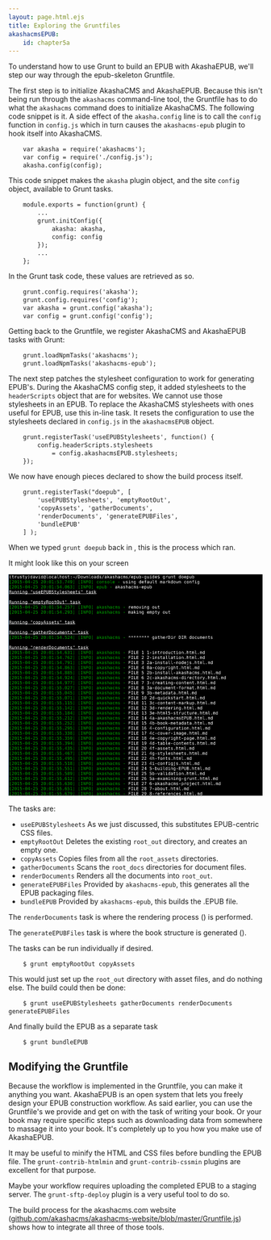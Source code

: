 ```yaml
---
layout: page.html.ejs
title: Exploring the Gruntfiles
akashacmsEPUB:
    id: chapter5a
---
```


To understand how to use Grunt to build an EPUB with AkashaEPUB, we'll step our way through the epub-skeleton Gruntfile.

The first step is to initialize AkashaCMS and AkashaEPUB.  Because this isn't being run through the `akashacms` command-line tool, the Gruntfile has to do what the `akashacms` command does to initialize AkashaCMS.  The following code snippet is it.  A side effect of the `akasha.config` line is to call the `config` function in `config.js` which in turn causes the `akashacms-epub` plugin to hook itself into AkashaCMS.  

```
    var akasha = require('akashacms');
    var config = require('./config.js');
    akasha.config(config);
```

This code snippet makes the `akasha` plugin object, and the site `config` object, available to Grunt tasks.

```
    module.exports = function(grunt) {
        ...
        grunt.initConfig({
            akasha: akasha,
            config: config
        });
        ...
    };
```

In the Grunt task code, these values are retrieved as so.  

```
    grunt.config.requires('akasha');
    grunt.config.requires('config');
    var akasha = grunt.config('akasha');
    var config = grunt.config('config');
```

Getting back to the Gruntfile, we register AkashaCMS and AkashaEPUB tasks with Grunt:

```
    grunt.loadNpmTasks('akashacms');
    grunt.loadNpmTasks('akashacms-epub');
```

The next step patches the stylesheet configuration to work for generating EPUB's.  During the AkashaCMS config step, it added stylesheets to the `headerScripts` object that are for websites.  We cannot use those stylesheets in an EPUB.  To replace the AkashaCMS stylesheets with ones useful for EPUB, use this in-line task.  It resets the configuration to use the stylesheets declared in `config.js` in the `akashacmsEPUB` object.

```
    grunt.registerTask('useEPUBStylesheets', function() {
        config.headerScripts.stylesheets
            = config.akashacmsEPUB.stylesheets;
    });
```

We now have enough pieces declared to show the build process itself.

```
    grunt.registerTask("doepub", [
        'useEPUBStylesheets', 'emptyRootOut',
        'copyAssets', 'gatherDocuments',
        'renderDocuments', 'generateEPUBFiles',
        'bundleEPUB'
    ] );
```

When we typed `grunt doepub` back in <a href="2-installation.html"></a>, this is the process which ran.

It might look like this on your screen

<img src="images/akasha-epub-in-action.png"/>

The tasks are:

* `useEPUBStylesheets` As we just discussed, this substitutes EPUB-centric CSS files.
* `emptyRootOut` Deletes the existing `root_out` directory, and creates an empty one.
* `copyAssets` Copies files from all the `root_assets` directories.
* `gatherDocuments` Scans the `root_docs` directories for document files.
* `renderDocuments` Renders all the documents into `root_out`.
* `generateEPUBFiles` Provided by `akashacms-epub`, this generates all the EPUB packaging files.
* `bundleEPUB` Provided by `akashacms-epub`, this builds the .EPUB file.

The `renderDocuments` task is where the rendering process ([](3-creating-content.html)) is performed.

The `generateEPUBFiles` task is where the book structure is generated ([](4-configuration.html)).

The tasks can be run individually if desired.

```
    $ grunt emptyRootOut copyAssets
```

This would just set up the `root_out` directory with asset files, and do nothing else.  The build could then be done:

```
    $ grunt useEPUBStylesheets gatherDocuments renderDocuments generateEPUBFiles
```

And finally build the EPUB as a separate task

```
    $ grunt bundleEPUB
```

## Modifying the Gruntfile

Because the workflow is implemented in the Gruntfile, you can make it anything you want.  AkashaEPUB is an open system that lets you freely design your EPUB construction workflow.  As said earlier, you can use the Gruntfile's we provide and get on with the task of writing your book.  Or your book may require specific steps such as downloading data from somewhere to massage it into your book.  It's completely up to you how you make use of AkashaEPUB.

It may be useful to minify the HTML and CSS files before bundling the EPUB file.  The `grunt-contrib-htmlmin` and `grunt-contrib-cssmin` plugins are excellent for that purpose.

Maybe your workflow requires uploading the completed EPUB to a staging server.  The `grunt-sftp-deploy` plugin is a very useful tool to do so.

The build process for the akashacms.com website ([github.com/akashacms/akashacms-website/blob/master/Gruntfile.js](https://github.com/akashacms/akashacms-website/blob/master/Gruntfile.js)) shows how to integrate all three of those tools.


